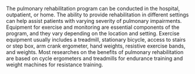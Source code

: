 The pulmonary rehabilitation program can be conducted in the hospital, outpatient, or home. The ability to provide rehabilitation in different settings can help assist patients with varying severity of pulmonary impairments. Equipment for exercise and monitoring are essential components of the program, and they vary depending on the location and setting. Exercise equipment usually includes a treadmill, stationary bicycle, access to stairs or step box, arm crank ergometer, hand weights, resistive exercise bands, and weights. Most researches on the benefits of pulmonary rehabilitation are based on cycle ergometers and treadmills for endurance training and weight machines for resistance training.